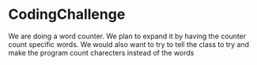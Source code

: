 # CodingChallenge

We are doing a word counter. We plan to expand it by having the counter count specific words. We would also want to try to tell the class 
to try and make the program count charecters instead of the words
